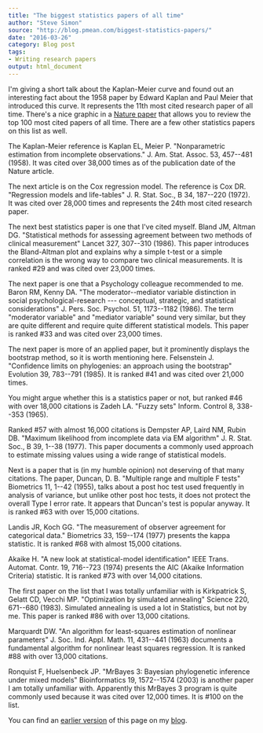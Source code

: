 ```yaml
---
title: "The biggest statistics papers of all time"
author: "Steve Simon"
source: "http://blog.pmean.com/biggest-statistics-papers/"
date: "2016-03-26"
category: Blog post
tags:
- Writing research papers
output: html_document
---
```


I'm giving a short talk about the Kaplan-Meier curve and found out an interesting fact about the 1958 paper by Edward Kaplan and Paul Meier that introduced this curve. It represents the 11th most cited research paper of all time. There's a nice graphic in a [Nature paper](http://www.nature.com/news/the-top-100-papers-1.16224) that allows you to review the top 100 most cited papers of all time. There are a few other statistics papers on this list as well.

<!---More--->

The Kaplan-Meier reference is Kaplan EL, Meier P. "Nonparametric estimation from incomplete observations." J. Am. Stat. Assoc. 53, 457--481 (1958). It was cited over 38,000 times as of the publication date of the Nature article.

The next article is on the Cox regression model. The reference is Cox DR. "Regression models and life-tables" J. R. Stat. Soc., B 34, 187--220 (1972). It was cited over 28,000 times and represents the 24th most cited research paper.

The next best statistics paper is one that I've cited myself. Bland JM, Altman DG. "Statistical methods for assessing agreement between two methods of clinical measurement" Lancet 327, 307--310 (1986). This paper introduces the Bland-Altman plot and explains why a simple t-test or a simple correlation is the wrong way to compare two clinical measurements. It is ranked \#29 and was cited over 23,000 times.

The next paper is one that a Psychology colleague recommended to me. Baron RM, Kenny DA. "The moderator--mediator variable distinction in social psychological-research --- conceptual, strategic, and statistical considerations" J. Pers. Soc. Psychol. 51, 1173--1182 (1986). The term "moderator variable" and "mediator variable" sound very similar, but they are quite different and require quite different statistical models. This paper is ranked \#33 and was cited over 23,000 times.

The next paper is more of an applied paper, but it prominently displays the bootstrap method, so it is worth mentioning here. Felsenstein J. "Confidence limits on phylogenies: an approach using the bootstrap" Evolution 39, 783--791 (1985). It is ranked \#41 and was cited over 21,000 times.

You might argue whether this is a statistics paper or not, but ranked \#46 with over 18,000 citations is Zadeh LA. "Fuzzy sets" Inform. Control 8, 338--353 (1965).

Ranked \#57 with almost 16,000 citations is Dempster AP, Laird NM, Rubin DB. "Maximum likelihood from incomplete data via EM algorithm" J. R. Stat. Soc., B 39, 1--38 (1977). This paper documents a commonly used approach to estimate missing values using a wide range of statistical models.

Next is a paper that is (in my humble opinion) not deserving of that many citations. The paper, Duncan, D. B. "Multiple range and multiple F tests" Biometrics 11, 1--42 (1955), talks about a post hoc test used frequently in analysis of variance, but unlike other post hoc tests, it does not protect the overall Type I error rate. It appears that Duncan's test is popular anyway. It is ranked \#63 with over 15,000 citations.

Landis JR, Koch GG. "The measurement of observer agreement for categorical data." Biometrics 33, 159--174 (1977) presents the kappa statistic. It is ranked \#68 with almost 15,000 citations.

Akaike H. "A new look at statistical-model identification" IEEE Trans. Automat. Contr. 19, 716--723 (1974) presents the AIC (Akaike Information Criteria) statistic. It is ranked \#73 with over 14,000 citations.

The first paper on the list that I was totally unfamiliar with is Kirkpatrick S, Gelatt CD, Vecchi MP. "Optimization by simulated annealing" Science 220, 671--680 (1983). Simulated annealing is used a lot in Statistics, but not by me. This paper is ranked \#86 with over 13,000 citations.

Marquardt DW. "An algorithm for least-squares estimation of nonlinear parameters" J. Soc. Ind. Appl. Math. 11, 431--441 (1963) documents a fundamental algorithm for nonlinear least squares regression. It is ranked \#88 with over 13,000 citations.

Ronquist F, Huelsenbeck JP. "MrBayes 3: Bayesian phylogenetic inference under mixed models" Bioinformatics 19, 1572--1574 (2003) is another paper I am totally unfamiliar with. Apparently this MrBayes 3 program is quite commonly used because it was cited over 12,000 times. It is \#100 on the list.

You can find an [earlier version][sim1] of this page on my [blog][sim2].

[sim1]: http://blog.pmean.com/biggest-statistics-papers/
[sim2]: http://blog.pmean.com
